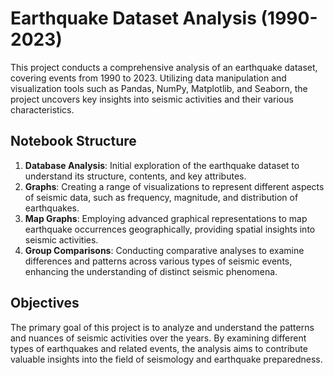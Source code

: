 # Earthquake Dataset Analysis (1990-2023)

This project conducts a comprehensive analysis of an earthquake dataset, covering events from 1990 to 2023. Utilizing data manipulation and visualization tools such as Pandas, NumPy, Matplotlib, and Seaborn, the project uncovers key insights into seismic activities and their various characteristics.

## Notebook Structure

1. **Database Analysis**: Initial exploration of the earthquake dataset to understand its structure, contents, and key attributes.
2. **Graphs**: Creating a range of visualizations to represent different aspects of seismic data, such as frequency, magnitude, and distribution of earthquakes.
3. **Map Graphs**: Employing advanced graphical representations to map earthquake occurrences geographically, providing spatial insights into seismic activities.
4. **Group Comparisons**: Conducting comparative analyses to examine differences and patterns across various types of seismic events, enhancing the understanding of distinct seismic phenomena.

## Objectives

The primary goal of this project is to analyze and understand the patterns and nuances of seismic activities over the years. By examining different types of earthquakes and related events, the analysis aims to contribute valuable insights into the field of seismology and earthquake preparedness.
